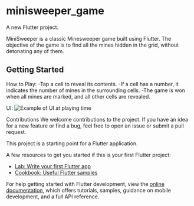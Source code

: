 # minisweeper_game

A new Flutter project.

MiniSweeper is a classic Minesweeper game built using Flutter. The objective of the game is to find all the mines hidden in the grid, without detonating any of them.

## Getting Started

How to Play:
-Tap a cell to reveal its contents.
-If a cell has a number, it indicates the number of mines in the surrounding cells.
-The game is won when all mines are marked, and all other cells are revealed.

UI:
![Example of UI at playing time](https://i.imgur.com/4ubJoAJ.jpg)


Contributions
We welcome contributions to the project. If you have an idea for a new feature or find a bug, feel free to open an issue or submit a pull request.


This project is a starting point for a Flutter application.


A few resources to get you started if this is your first Flutter project:

- [Lab: Write your first Flutter app](https://docs.flutter.dev/get-started/codelab)
- [Cookbook: Useful Flutter samples](https://docs.flutter.dev/cookbook)

For help getting started with Flutter development, view the
[online documentation](https://docs.flutter.dev/), which offers tutorials,
samples, guidance on mobile development, and a full API reference.
